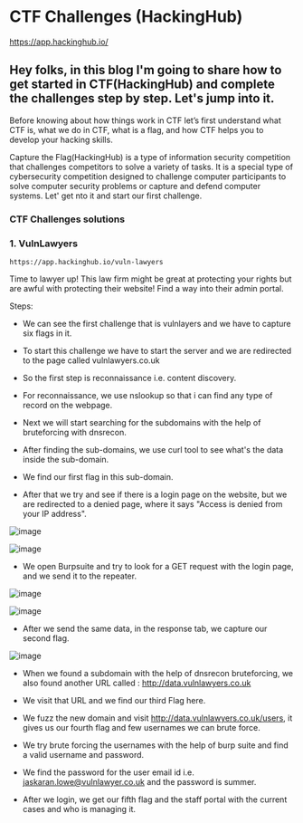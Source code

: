 
# **CTF Challenges (HackingHub)**
https://app.hackinghub.io/


## Hey folks, in this blog I'm going to share how to get started in CTF(HackingHub) and complete the challenges step by step. Let's jump into it.

Before knowing about how things work in CTF let’s first understand what CTF is, what we do in CTF, what is a flag, and how CTF helps you to develop your hacking skills.

Capture the Flag(HackingHub) is a type of information security competition that challenges competitors to solve a variety of tasks. It is a special type of cybersecurity competition designed to challenge computer participants to solve computer security problems or capture and defend computer systems. Let' get nto it and start our first challenge.


### **CTF Challenges solutions**

### 1. VulnLawyers 
    https://app.hackinghub.io/vuln-lawyers
   
   Time to lawyer up! This law firm might be great at protecting your rights but are awful with protecting their website! Find a way into their admin portal. 
   
   Steps:
   * We can see the first challenge that is vulnlayers and we have to capture six flags in it.
     
   * To start this challenge we have to start the server and we are redirected to the page called vulnlawyers.co.uk
     
   * So the first step is reconnaissance i.e. content discovery.
     
   * For reconnaissance, we use nslookup so that i can find any type of record on the webpage.
     
   * Next we will start searching for the subdomains with the help of bruteforcing with dnsrecon.
     
   * After finding the sub-domains, we use curl tool to see what's the data inside the sub-domain.

   * We find our first flag in this sub-domain.
     
   * After that we try and see if there is a login page on the website, but we are redirected to a denied page, where it says "Access is denied from your IP address".
  
  
![image](https://github.com/ocoretech/Sahil-workbook/assets/67775716/b88c36d3-7c3d-40e0-81f5-bdd0a5bf11e3)


![image](https://github.com/ocoretech/Sahil-workbook/assets/67775716/aff7639e-8669-4ced-b0cb-ed1ae8b987fb)


   * We open Burpsuite and try to look for a GET request with the login page, and we send it to the repeater.
     

![image](https://github.com/ocoretech/Sahil-workbook/assets/67775716/7f788958-b0a1-4c6a-bc7e-eb16c03381b6)


![image](https://github.com/ocoretech/Sahil-workbook/assets/67775716/2247b7de-cacc-468c-b99a-521af77a3a3f)


   * After we send the same data, in the response tab, we capture our second flag.
     

![image](https://github.com/ocoretech/Sahil-workbook/assets/67775716/08ec4318-5579-4d05-8cbc-d9fb649af036)


   
   * When we found a subdomain with the help of dnsrecon bruteforcing, we also found another URL called : 
http://data.vulnlawyers.co.uk


* We visit that URL and we find our third Flag here.

  
* We fuzz the new domain and visit http://data.vulnlawyers.co.uk/users, it gives us our fourth flag and few usernames we can brute force.

  
* We try brute forcing the usernames with the help of burp suite and find a valid username and password.

  
* We find the password for the user email id i.e. 
jaskaran.lowe@vulnlawyer.co.uk and the password is summer.


* After we login, we get our fifth flag and the staff portal with the current cases and who is managing it.


   
